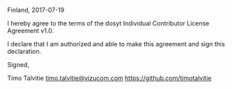 Finland, 2017-07-19

I hereby agree to the terms of the dosyt Individual Contributor License
Agreement v1.0.

I declare that I am authorized and able to make this agreement and sign this
declaration.

Signed,

Timo Talvitie timo.talvitie@vizucom.com https://github.com/timotalvitie
